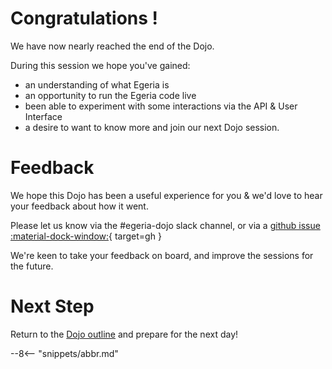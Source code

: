 <!-- SPDX-License-Identifier: CC-BY-4.0 -->
<!-- Copyright Contributors to the ODPi Egeria project 2022. -->

# Congratulations !

We have now nearly reached the end of the Dojo.

During this session we hope you've gained:

 - an understanding of what Egeria is
 - an opportunity to run the Egeria code live
 - been able to experiment with some interactions via the API & User Interface
 - a desire to want to know more and join our next Dojo session.

# Feedback

We hope this Dojo has been a useful experience for you & we'd love to hear your feedback about how it went.

Please let us know via the #egeria-dojo slack channel, or via a [github issue :material-dock-window:](https://github.com/odpi/issues){ target=gh }

We're keen to take your feedback on board, and improve the sessions for the future.

# Next Step

Return to the [Dojo outline](/education/egeria-dojo/) and prepare for the next day!

--8<-- "snippets/abbr.md"